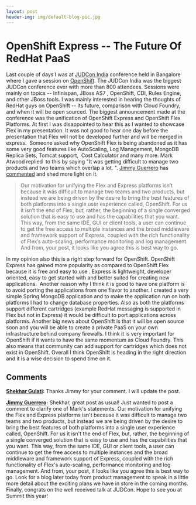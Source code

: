 ```yaml
---
layout: post
header-img: img/default-blog-pic.jpg
---
```


# OpenShift Express -- The Future Of RedHat PaaS

Last couple of days I was at [JUDCon India](http://www.jboss.org/events/JUDCon/2012/india) conference held in Bangalore where I gave a session on [OpenShift](http://www.slideshare.net/shekhargulati/a-happy-cloud-friendly-java-developer-with-openshift.). The JUDCon India was the biggest JUDCon conference ever with more than 800 attendees. Sessions were mainly on topics -- Infinispan, JBoss AS7 , OpenShift, CDI, Rules Engine, and other JBoss tools. I was mainly interested in hearing the thoughts of RedHat guys on OpenShift -- its future, comparison with Cloud Foundry, and when it will be open sourced. The biggest announcement made at the conference was the unification of OpenShift Express and OpenShift Flex Platforms. At first I was disappointed to hear this as I wanted to showcase Flex in my presentation. It was not good to hear one day before the presentation that Flex will not be developed further and will be merged in express.  Someone asked why OpenShift Flex is being abandoned as it has some very good features like AutoScaling, Log Management, MongoDB Replica Sets, Tomcat support,  Cost Calculator and many more. Mark Atwood replied  to this by saying "It was getting difficult to manage two products and two teams which overlap a lot. ". [Jimmy Guerrero](https://www.redhat.com/openshift/community/author/jimmy-guerrero) has [commented](/2012/01/26/openshift-express-the-future-of-redhat-paas/#comment-7140) and shed more light on it. 

> Our motivation for unifying the Flex and Express platforms isn’t because it was difficult to manage two teams and two products, but instead we are being driven by the desire to bring the best features of both platforms into a single user experience called, OpenShift. For us it isn’t the end of Flex, but, rather, the beginning of a single converged solution that is easy to use and has the capabilities that you want. This way, from the same IDE, GUI or client tools, a user can continue to get the free access to multiple instances and the broad middleware and framework support of Express, coupled with the rich functionality of Flex’s auto-scaling, performance monitoring and log management. And from, your post, it looks like you agree this is best way to go.  

In my opinion also this is a right step forward for OpenShift. OpenShift Express has gained more popularity as compared to OpenShift Flex because it is free and easy to use . Express is lightweight, developer oriented, easy to get started with and better suited for creating new applications.  Another reason why I think it is good to have one platform is to avoid porting the applications from one flavor to another. I created a very simple Spring MongoDB application and to make the application run on both platforms I had to change database properties. Also as both the platforms support different cartridges (example RedHat messaging is supported in Flex but not in Express) it would be difficult to port applications across platforms. Another big news about OpenShift is that it will be open source soon and you will be able to create a private PaaS on your own infrastructure behind company firewalls. I think it is very important for OpenShift if it wants to have the same momentum as Cloud Foundry. This also means that community can add support for cartridges which does not exist in OpenShift. Overall I think OpenShift is heading in the right direction and it is a wise decision to spend time on it.

## Comments

**[Shekhar Gulati](#7142 "2012-01-26 22:47:04"):** Thanks Jimmy for your comment. I will update the post.

**[Jimmy Guerrero](#7140 "2012-01-26 20:52:10"):** Shekhar, great post as usual! Just wanted to post a comment to clarify one of Mark's statements. Our motivation for unifying the Flex and Express platforms isn't because it was difficult to manage two teams and two products, but instead we are being driven by the desire to bring the best features of both platforms into a single user experience called, OpenShift. For us it isn't the end of Flex, but, rather, the beginning of a single converged solution that is easy to use and has the capabilities that you want. This way, from the same IDE, GUI or client tools, a user can continue to get the free access to multiple instances and the broad middleware and framework support of Express, coupled with the rich functionality of Flex's auto-scaling, performance monitoring and log management. And from, your post, it looks like you agree this is best way to go. Look for a blog later today from product management to speak in a little more detail about the exciting plans we have in store in the coming months. Finally, congrats on the well received talk at JUDCon. Hope to see you at Summit this year!

